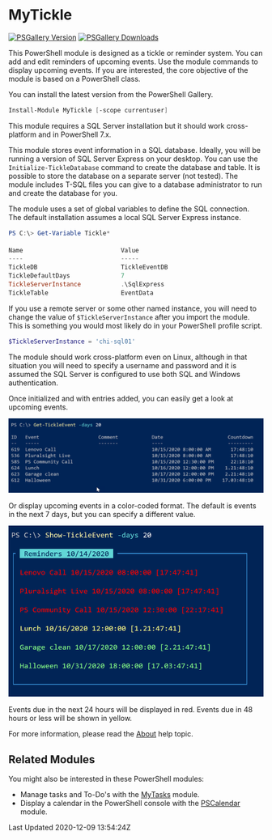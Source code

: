 # MyTickle

[![PSGallery Version](https://img.shields.io/powershellgallery/v/MyTickle.png?style=for-the-badge&logo=powershell&label=PowerShell%20Gallery)](https://www.powershellgallery.com/packages/MyTickle/) [![PSGallery Downloads](https://img.shields.io/powershellgallery/dt/MyTickle.png?style=for-the-badge&label=Downloads)](https://www.powershellgallery.com/packages/MyTickle/)

This PowerShell module is designed as a tickle or reminder system. You can add and edit reminders of upcoming events. Use the module commands to display upcoming events. If you are interested, the core objective of the module is based on a PowerShell class.

You can install the latest version from the PowerShell Gallery.

```powershell
Install-Module MyTickle [-scope currentuser]
```

This module requires a SQL Server installation but it should work cross-platform and in PowerShell 7.x.

This module stores event information in a SQL database. Ideally, you will be running a version of SQL Server Express on your desktop. You can use the `Initialize-TickleDatabase` command to create the database and table. It is possible to store the database on a separate server (not tested). The module includes T-SQL files you can give to a database administrator to run and create the database for you.

The module uses a set of global variables to define the SQL connection. The default installation assumes a local SQL Server Express instance.

```powershell
PS C:\> Get-Variable Tickle*

Name                           Value
----                           -----
TickleDB                       TickleEventDB
TickleDefaultDays              7
TickleServerInstance           .\SqlExpress
TickleTable                    EventData
```

If you use a remote server or some other named instance, you will need to change the value of `$TickleServerInstance` after you import the module. This is something you would most likely do in your PowerShell profile script.

```powershell
$TickleServerInstance = 'chi-sql01'
```

The module should work cross-platform even on Linux, although in that situation you will need to specify a username and password and it is assumed the SQL Server is configured to use both SQL and Windows authentication.

Once initialized and with entries added, you can easily get a look at upcoming events.

![get-tickleevent](assets/get-tickleevent.png)

Or display upcoming events in a color-coded format. The default is events in the next 7 days, but you can specify a different value.

![show-tickleevent](assets/show-tickleevent.png)

Events due in the next 24 hours will be displayed in red. Events due in 48 hours or less will be shown in yellow.

For more information, please read the [About](docs/about_MyTickle.md) help topic.

## Related Modules

You might also be interested in these PowerShell modules:

+ Manage tasks and To-Do's with the [MyTasks](https://github.com/jdhitsolutions/MyTasks) module.
+ Display a calendar in the PowerShell console with the [PSCalendar](https://github.com/jdhitsolutions/PSCalendar) module.

Last Updated 2020-12-09 13:54:24Z
